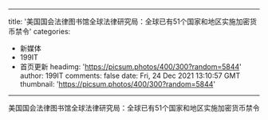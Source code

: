 
---
title: '美国国会法律图书馆全球法律研究局：全球已有51个国家和地区实施加密货币禁令'
categories: 
 - 新媒体
 - 199IT
 - 首页更新
headimg: 'https://picsum.photos/400/300?random=5844'
author: 199IT
comments: false
date: Fri, 24 Dec 2021 13:10:57 GMT
thumbnail: 'https://picsum.photos/400/300?random=5844'
---

<div>   
美国国会法律图书馆全球法律研究局：全球已有51个国家和地区实施加密货币禁令  
</div>
            